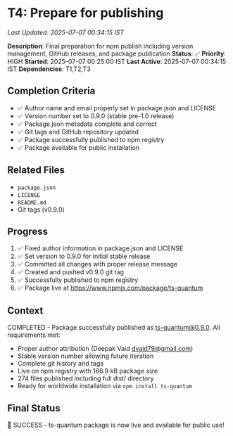 # T4: Prepare for publishing
*Last Updated: 2025-07-07 00:34:15 IST*

**Description**: Final preparation for npm publish including version management, GitHub releases, and package publication
**Status**: ✅ **Priority**: HIGH
**Started**: 2025-07-07 00:25:00 IST
**Last Active**: 2025-07-07 00:34:15 IST
**Dependencies**: T1,T2,T3

## Completion Criteria
- ✅ Author name and email properly set in package.json and LICENSE
- ✅ Version number set to 0.9.0 (stable pre-1.0 release)
- ✅ Package.json metadata complete and correct
- ✅ Git tags and GitHub repository updated
- ✅ Package successfully published to npm registry
- ✅ Package available for public installation

## Related Files
- `package.json`
- `LICENSE`
- `README.md`
- Git tags (v0.9.0)

## Progress
1. ✅ Fixed author information in package.json and LICENSE
2. ✅ Set version to 0.9.0 for initial stable release
3. ✅ Committed all changes with proper release message
4. ✅ Created and pushed v0.9.0 git tag
5. ✅ Successfully published to npm registry
6. ✅ Package live at https://www.npmjs.com/package/ts-quantum

## Context
COMPLETED - Package successfully published as ts-quantum@0.9.0. All requirements met:
- Proper author attribution (Deepak Vaid <dvaid79@gmail.com>)
- Stable version number allowing future iteration
- Complete git history and tags
- Live on npm registry with 166.9 kB package size
- 274 files published including full dist/ directory
- Ready for worldwide installation via `npm install ts-quantum`

## Final Status
🎉 SUCCESS - ts-quantum package is now live and available for public use!
